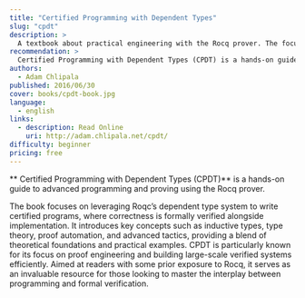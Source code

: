 ```yaml
---
title: "Certified Programming with Dependent Types"
slug: "cpdt"
description: >
  A textbook about practical engineering with the Rocq prover. The focus is on building programs with proofs of correctness, using dependent types and scripted proof automation.
recommendation: >
  Certified Programming with Dependent Types (CPDT) is a hands-on guide to advanced programming and proving using the Rocq prover. The book focuses on leveraging Roqc’s dependent type system to write certified programs, where correctness is formally verified alongside implementation. It introduces key concepts such as inductive types, type theory, proof automation, and advanced tactics, providing a blend of theoretical foundations and practical examples. CPDT is particularly known for its focus on proof engineering and building large-scale verified systems efficiently. Aimed at readers with some prior exposure to Rocq, it serves as an invaluable resource for those looking to master the interplay between programming and formal verification.
authors:
  - Adam Chlipala
published: 2016/06/30
cover: books/cpdt-book.jpg
language:
  - english
links:
  - description: Read Online
    uri: http://adam.chlipala.net/cpdt/
difficulty: beginner
pricing: free
---
```


**  Certified Programming with Dependent Types (CPDT)** is a hands-on guide to advanced programming and proving using the Rocq prover.

The book focuses on leveraging Roqc’s dependent type system to write certified programs, where correctness is formally verified alongside implementation. It introduces key concepts such as inductive types, type theory, proof automation, and advanced tactics, providing a blend of theoretical foundations and practical examples. CPDT is particularly known for its focus on proof engineering and building large-scale verified systems efficiently. Aimed at readers with some prior exposure to Rocq, it serves as an invaluable resource for those looking to master the interplay between programming and formal verification.